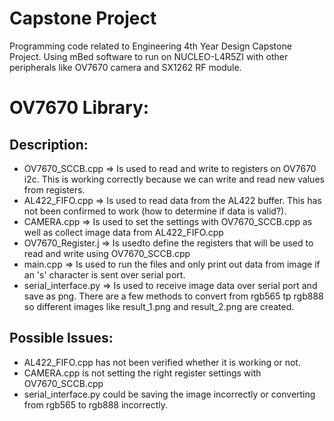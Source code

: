 # Capstone Project
Programming code related to Engineering 4th Year Design Capstone Project. Using mBed software to run on NUCLEO-L4R5ZI with other peripherals like OV7670 camera and SX1262 RF module.

# OV7670 Library:
## Description:
- OV7670_SCCB.cpp => Is used to read and write to registers on OV7670 i2c. This is working correctly because we can write and read new values from registers.
- AL422_FIFO.cpp => Is used to read data from the AL422 buffer. This has not been confirmed to work (how to determine if data is valid?).
- CAMERA.cpp => Is used to set the settings with OV7670_SCCB.cpp as well as collect image data from AL422_FIFO.cpp
- OV7670_Register.j => Is usedto define the registers that will be used to read and write using OV7670_SCCB.cpp
- main.cpp => Is used to run the files and only print out data from image if an 's' character is sent over serial port.
- serial_interface.py => Is used to receive image data over serial port and save as png. There are a few methods to convert from rgb565 tp rgb888 so different images like result_1.png and result_2.png are created.
## Possible Issues:
- AL422_FIFO.cpp has not been verified whether it is working or not.
- CAMERA.cpp is not setting the right register settings with OV7670_SCCB.cpp
- serial_interface.py could be saving the image incorrectly or converting from rgb565 to rgb888 incorrectly.
